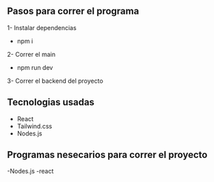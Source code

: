 ## Pasos para correr el programa

1- Instalar dependencias
- npm i

2- Correr el main
- npm run dev

3- Correr el backend del proyecto

## Tecnologias usadas

- React
- Tailwind.css
- Nodes.js

## Programas nesecarios para correr el proyecto

-Nodes.js
-react

